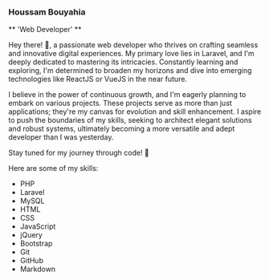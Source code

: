 ### Houssam Bouyahia

** 'Web Developer' **

Hey there! 👋, a passionate web developer who thrives on crafting seamless and innovative digital experiences. My primary love lies in Laravel, and I'm deeply dedicated to mastering its intricacies. Constantly learning and exploring, I'm determined to broaden my horizons and dive into emerging technologies like ReactJS or VueJS in the near future.

I believe in the power of continuous growth, and I'm eagerly planning to embark on various projects. These projects serve as more than just applications; they're my canvas for evolution and skill enhancement. I aspire to push the boundaries of my skills, seeking to architect elegant solutions and robust systems, ultimately becoming a more versatile and adept developer than I was yesterday.

Stay tuned for my journey through code! 🚀

<!-- generate a list of my skills. -->
Here are some of my skills:
- PHP
- Laravel
- MySQL
- HTML
- CSS
- JavaScript
- jQuery
- Bootstrap
- Git
- GitHub
- Markdown


